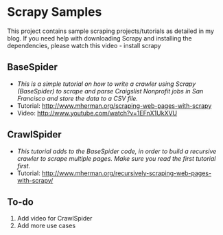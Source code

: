 Scrapy Samples
==============

This project contains sample scraping projects/tutorials as detailed in my blog. If you need help with downloading Scrapy and installing the dependencies, please watch this video - install scrapy

BaseSpider
-----------
  - _This is a simple tutorial on how to write a crawler using Scrapy (BaseSpider) to scrape and parse Craigslist Nonprofit jobs in San Francisco and store the data to a CSV file._
  - Tutorial: http://www.mherman.org/scraping-web-pages-with-scrapy
  - Video: http://www.youtube.com/watch?v=1EFnX1UkXVU

CrawlSpider
-----------
- _This tutorial adds to the BaseSpider code, in order to build a recursive crawler to scrape multiple pages. Make sure you read the first tutorial first._
- Tutorial: http://www.mherman.org/recursively-scraping-web-pages-with-scrapy/



To-do
----------
1. Add video for CrawlSpider
1. Add more use cases